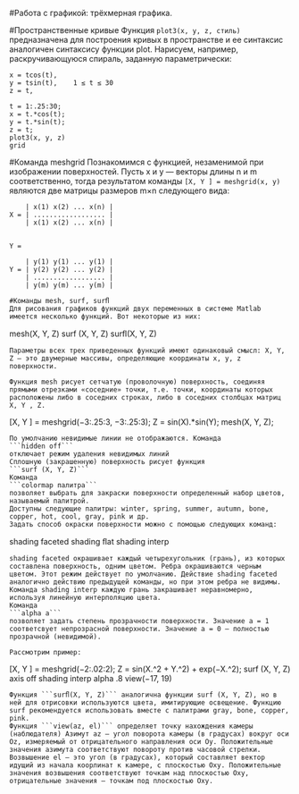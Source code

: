 #Работа с графикой: трёхмерная графика.

#Пространственные кривые
Функция
```plot3(x, y, z, стиль)``` 
предназначена для построения кривых в пространстве и ее синтаксис аналогичен синтаксису функции plot. Нарисуем, например, раскручивающуюся спираль, заданную параметрически: 
```
x = tcos(t), 
y = tsin(t),    1 ≤ t ≤ 30
z = t, 
```

```
t = 1:.25:30; 
x = t.*cos(t); 
y = t.*sin(t); 
z = t; 
plot3(x, y, z) 
grid
```

#Команда meshgrid
Познакомимся с функцией, незаменимой при изображении поверхностей. Пусть x и y — векторы длины n и m соответственно, тогда результатом команды
```[X, Y ] = meshgrid(x, y)```
являются две матрицы размеров m×n следующего вида:
```
    | x(1) x(2) ... x(n) |
X = | .................. |
    | x(1) x(2) ... x(n) |


Y =

    | y(1) y(1) ... y(1) |
Y = | y(2) y(2) ... y(2) |
    | .................. |
    | y(m) y(m) ... y(m) |

#Команды mesh, surf, surﬂ
Для рисования графиков функций двух переменных в системе Matlab имеется несколько функций. Вот некоторые из них:
```
mesh(X, Y, Z) 
surf (X, Y, Z) 
surﬂ(X, Y, Z)
```
Параметры всех трех приведенных функций имеют одинаковый смысл: X, Y, Z — это двумерные массивы, определяющие координаты x, y, z поверхности. 

Функция mesh рисует сетчатую (проволочную) поверхность, соединяя прямыми отрезками «соседние» точки, т.е. точки, координаты которых расположены либо в соседних строках, либо в соседних столбцах матриц X, Y , Z.
```
[X, Y ] = meshgrid(−3:.25:3, −3:.25:3); 
Z = sin(X).*sin(Y); 
mesh(X, Y, Z);
```
По умолчанию невидимые линии не отображаются. Команда
```hidden off```
отключает режим удаления невидимых линий 
Сплошную (закрашенную) поверхность рисует функция
```surf (X, Y, Z)```
Команда
```colormap палитра```
позволяет выбрать для закраски поверхности определенный набор цветов, называемый палитрой. 
Доступны следующие палитры: winter, spring, summer, autumn, bone, copper, hot, cool, gray, pink и др. 
Задать способ окраски поверхности можно с помощью следующих команд:
```
shading faceted
shading ﬂat
shading interp
```
shading faceted окрашивает каждый четырехугольник (грань), из которых составлена поверхность, одним цветом. Ребра окрашиваются черным цветом. Этот режим действует по умолчанию. Действие shading faceted аналогично действию предыдущей команды, но при этом ребра не видимы. Команда shading interp каждую грань закрашивает неравномерно, используя линейную интерполяцию цвета. 
Команда
```alpha a```
позволяет задать степень прозрачности поверхности. Значение a = 1 соответсвует непрозрасной поверхности. Значение a = 0 — полностью прозрачной (невидимой). 

Рассмотрим пример: 
```
[X, Y ] = meshgrid(−2:.02:2);
Z = sin(X.^2 + Y.^2) + exp(−X.^2);
surf (X, Y, Z) 
axis off
shading interp 
alpha .8 
view(−17, 19)
```
Функция ```surﬂ(X, Y, Z)``` аналогична функции surf (X, Y, Z), но в ней для отрисовки используются цвета, имитирующие освещение. Функцию surf рекомендуется использовать вместе с палитрами gray, bone, copper, pink. 
Функция ```view(az, el)``` определяет точку нахождения камеры (наблюдателя) Азимут az — угол поворота камеры (в градусах) вокруг оси Oz, измеряемый от отрицательного направления оси Oy. Положительные значения азимута соответствуют повороту против часовой стрелки. Возвышение el — это угол (в градусах), который составляет вектор идущий из начала коорлинат к камере, с плоскостью Oxy. Положительные значения возвышения соответствуют точкам над плоскостью Oxy, отрицательные значения — точкам под плоскостью Oxy.
